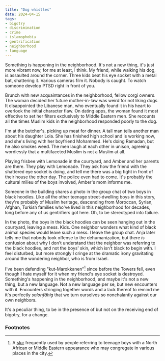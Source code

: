 ```yaml
---
title: "Dog whistles"
date: 2024-04-15
tags:
- bigotry
- discrimination
- crime
- islamophobia
- gentrification
- neighborhood
- language
---
```

Something is happening in the neighborhood. It's not a new thing, it's just more vibrant now, for me at least, I think. My friend, while walking his dog, is assaulted around the corner. Three kids beat his eye socket with a metal bat, shattering it. Various cameras film it. Nobody is caught. To watch someone develop PTSD right in front of you. 

Brunch with new acquaintances in the neighborhood, fellow corgi owners. The woman decided her future mother-in-law was weird for not liking dogs. It disappointed the Libanese man, who eventually found it in his heart to overlook the initial character flaw. On dating apps, the woman found it most effective to set her filters exclusively to Middle Eastern men. She recounts all the times Muslim kids in the neighborhood responded poorly to the dog.

I'm at the butcher's, picking up meat for dinner. A tall man tells another man about his daughter Lola. She has finished high school and is working now, and she's living with her boyfriend Mohammed. He's doing Ramadan, but he also smokes weed. The men laugh at each other in unison, agreeing wordlessly that a multifaceted Muslim is not a Muslim at all.

Playing frisbee with Lemonade in the courtyard, and Amber and her parents are there. They play with Lemonade. They ask how the friend with the shattered eye socket is doing, and tell me there was a big fight in front of their house the other day. The police even had to come. It's probably the cultural milieu of the boys involved, Amber's mom informs me.

Someone in the building shares a photo in the group chat of two boys in black hoodies. Like all the other teenage street-dwelling boys in this story, they're probably of Muslim heritage, descending from Moroccan, Syrian, Afghan, Turkish families who've lived in this neighborhood for decades, long before any of us gentrifiers got here. Oh, to be stereotyped into failure. 

In the photo, the boys in the black hoodies can be seen hanging out in the courtyard, leaving a mess. Kids. One neighbor wonders what kind of black animal species would leave such a mess. I leave the group chat. Anja later tells me that nobody took offense to the dehumanization, but there _is_ confusion about why I don't understand that the neighbor was referring to the black hoodies, and not the boys' skin, which isn't black to begin with. I feel disturbed, but more strongly I cringe at the dramatic irony gravitating around the wondering neighbor, who is from Israel.

I've been defending "kut-Marokkanen"[^1] since before the Towers fell, even though I hate myself for it when my friend's eye socket is destroyed. Something's happening in the neighborhood, and maybe it's not a new thing, but a new language. Not a new language per se, but new encounters with it. Encounters stringing together words and a lack thereof to remind me it's perfectly _salonfähig_ that we turn ourselves so nonchalantly against our own neighbors.

It's a peculiar thing, to be in the presence of but not on the receiving end of bigotry, for a change. 


### Footnotes

[^1]: A [slur](https://nl.wiktionary.org/wiki/kut-Marokkaan) frequently used by people referring to teenage boys with a North African or Middle Eastern appearance who may congregate in various places in the city.
